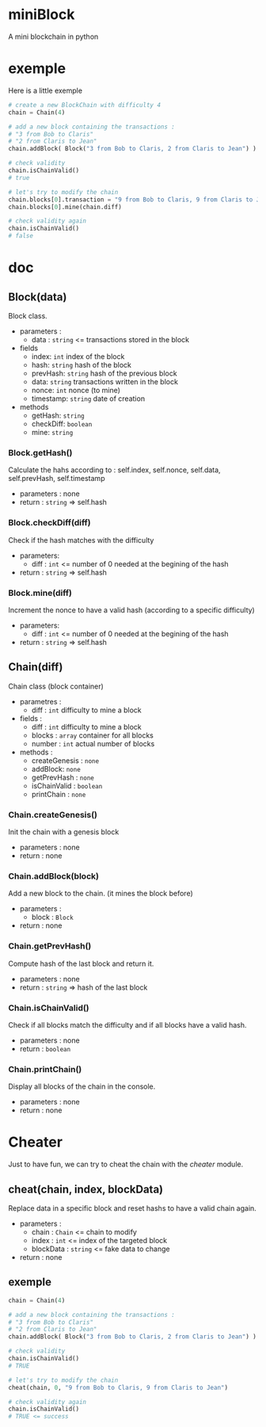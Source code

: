 # miniBlock
A mini blockchain in python

# exemple

Here is a little exemple

```Python
# create a new BlockChain with difficulty 4
chain = Chain(4)

# add a new block containing the transactions :
# "3 from Bob to Claris"
# "2 from Claris to Jean"
chain.addBlock( Block("3 from Bob to Claris, 2 from Claris to Jean") )

# check validity
chain.isChainValid()
# true

# let's try to modify the chain
chain.blocks[0].transaction = "9 from Bob to Claris, 9 from Claris to Jean"
chain.blocks[0].mine(chain.diff)

# check validity again
chain.isChainValid()
# false
```

# doc

## Block(data)

Block class.

+ parameters :
  - data : `string` <= transactions stored in the block
+ fields
  - index: `int` index of the block
  - hash: `string` hash of the block
  - prevHash: `string` hash of the previous block
  - data: `string` transactions written in the block
  - nonce: `int` nonce (to mine)
  - timestamp: `string` date of creation
+ methods
  - getHash: `string`
  - checkDiff: `boolean`
  - mine: `string`

### Block.getHash()

Calculate the hahs according to :
self.index,
self.nonce,
self.data,
self.prevHash,
self.timestamp

+ parameters : none
+ return : `string` => self.hash

### Block.checkDiff(diff)

Check if the hash matches with the difficulty

+ parameters:
  - diff : `int` <= number of 0 needed at the begining of the hash
+ return : `string` => self.hash

### Block.mine(diff)

Increment the nonce to have a valid hash (according to a specific difficulty)

+ parameters:
  - diff : `int` <= number of 0 needed at the begining of the hash
+ return : `string` => self.hash

## Chain(diff)

Chain class (block container)

+ parametres : 
  - diff : `int` difficulty to mine a block
+ fields :
  - diff : `int` difficulty to mine a block
  - blocks : `array` container for all blocks
  - number : `int` actual number of blocks
+ methods :
  - createGenesis : `none`
  - addBlock: `none`
  - getPrevHash : `none`
  - isChainValid : `boolean`
  - printChain : `none`

### Chain.createGenesis()

Init the chain with a genesis block

+ parameters : none
+ return : none

### Chain.addBlock(block)

Add a new block to the chain. (it mines the block before)

+ parameters : 
  - block : `Block`
+ return : none

### Chain.getPrevHash()

Compute hash of the last block and return it.

+ parameters : none
+ return : `string` => hash of the last block

### Chain.isChainValid()

Check if all blocks match the difficulty and if all blocks have a valid hash.

+ parameters : none
+ return : `boolean`

### Chain.printChain()

Display all blocks of the chain in the console.

+ parameters : none
+ return : none

# Cheater

Just to have fun, we can try to cheat the chain with the *cheater* module.

## cheat(chain, index, blockData)

Replace data in a specific block and reset hashs to have a valid chain again.

+ parameters : 
  - chain : `Chain` <= chain to modify
  - index : `int` <= index of the targeted block
  - blockData : `string` <= fake data to change
+ return : none

## exemple

```Python
chain = Chain(4)

# add a new block containing the transactions :
# "3 from Bob to Claris"
# "2 from Claris to Jean"
chain.addBlock( Block("3 from Bob to Claris, 2 from Claris to Jean") )

# check validity
chain.isChainValid()
# TRUE

# let's try to modify the chain
cheat(chain, 0, "9 from Bob to Claris, 9 from Claris to Jean")

# check validity again
chain.isChainValid()
# TRUE <= success
```


